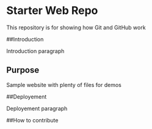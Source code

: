 # Starter Web Repo

This repository is for showing how Git and GitHub work

##Introduction

Introduction paragraph

## Purpose

Sample website with plenty of files for demos

##Deployement

Deployement paragraph

##How to contribute